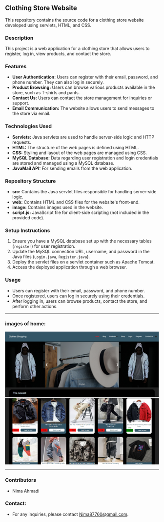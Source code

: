 ## Clothing Store Website

This repository contains the source code for a clothing store website developed using servlets, HTML, and CSS.

### Description

This project is a web application for a clothing store that allows users to register, log in, view products, and contact the store.

### Features

- **User Authentication:** Users can register with their email, password, and phone number. They can also log in securely.
- **Product Browsing:** Users can browse various products available in the store, such as T-shirts and pants.
- **Contact Us:** Users can contact the store management for inquiries or support.
- **Email Communication:** The website allows users to send messages to the store via email.

### Technologies Used

- **Servlets:** Java servlets are used to handle server-side logic and HTTP requests.
- **HTML:** The structure of the web pages is defined using HTML.
- **CSS:** Styling and layout of the web pages are managed using CSS.
- **MySQL Database:** Data regarding user registration and login credentials are stored and managed using a MySQL database.
- **JavaMail API:** For sending emails from the web application.

### Repository Structure

- **src:** Contains the Java servlet files responsible for handling server-side logic.
- **web:** Contains HTML and CSS files for the website's front-end.
- **image:** Contains images used in the website.
- **script.js:** JavaScript file for client-side scripting (not included in the provided code).

### Setup Instructions

1. Ensure you have a MySQL database set up with the necessary tables (`register`) for user registration.
2. Update the MySQL connection URL, username, and password in the Java files (`Login.java`, `Register.java`).
3. Deploy the servlet files on a servlet container such as Apache Tomcat.
4. Access the deployed application through a web browser.

### Usage

- Users can register with their email, password, and phone number.
- Once registered, users can log in securely using their credentials.
- After logging in, users can browse products, contact the store, and perform other actions.

---
### images of home:

![alt text](https://github.com/NimaAhmadi79/Clothing-store-website/blob/master/images%20of%20website/1.PNG)
![alt text](https://github.com/NimaAhmadi79/Clothing-store-website/blob/master/images%20of%20website/2.PNG)

---

### Contributors

- Nima Ahmadi

### Contact:

- For any inquiries, please contact Nima87760@gmail.com.

